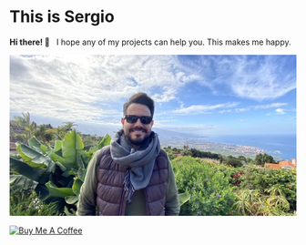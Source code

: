 # This is Sergio

**Hi there! 👋** &nbsp; I hope any of my projects can help you. This makes me happy.

![Profile Picture](https://github.com/sdelquin/sdelquin/blob/master/panoramic-sdelquin.jpg)

<a href="https://www.buymeacoffee.com/sdelquin" target="_blank"><img src="https://cdn.buymeacoffee.com/buttons/default-orange.png" alt="Buy Me A Coffee" height="41" width="174"></a>
